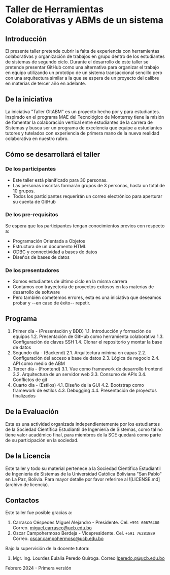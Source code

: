 # Taller de Herramientas Colaborativas y ABMs de un sistema

## Introducción
El presente taller pretende cubrir la falta de experiencia con herramientas colaborativas y organización de trabajos en grupo dentro de los estudiantes de sistemas de segundo ciclo. Durante el desarrollo de este taller se pretende presentar GitHub como una alternativa para organizar el trabajo en equipo utilizando un prototipo de un sistema transaccional sencillo pero con una arquitectura similar a la que se espera de un proyecto del calibre en materias de tercer año en adelante.

## De la iniciativa
La iniciativa "Taller GitABM" es un proyecto hecho por y para estudiantes. Inspirado en el programa MAE del Tecnológico de Monterrey tiene la misión de fomentar la colaboración vertical entre estudiantes de la carrera de Sistemas y busca ser un programa de excelencia que equipe a estudiantes tutores y tutelados con experiencia de primera mano de la nueva realidad colaborativa en nuestro rubro.

## Cómo se desarrollará el taller
### De los participantes
- Este taller está planificado para 30 personas.
- Las personas inscritas formarán grupos de 3 personas, hasta un total de 10 grupos.
- Todos los participantes requerirán un correo electrónico para aperturar su cuenta de GitHub
### De los pre-requisitos
Se espera que los participantes tengan conocimientos previos con respecto a:
- Programación Orientada a Objetos
- Estructura de un documento HTML
- ODBC y connectividad a bases de datos
- Diseños de bases de datos
### De los presentadores
- Somos estudiantes de último ciclo en la misma carrera
- Contamos con trayectoria de proyectos exitosos en las materias de desarrollo de software
- Pero también cometemos errores, esta es una iniciativa que deseamos probar y --en caso de éxito-- repetir.

## Programa
1. Primer día - (Presentación y BDD)
    1.1. Introducción y formación de equipos
    1.2. Presentación de GitHub como herramienta colaborativa
    1.3. Configuración de claves SSH
    1.4. Clonar el repositorio y montar la base de datos
2. Segundo día - (Backend)
    2.1. Arquitectura mínima en capas
    2.2. Configuración del acceso a base de datos
    2.3. Lógica de negocio
    2.4. API como medio de ABM
3. Tercer día - (Frontend)
    3.1. Vue como framework de desarrollo frontend
    3.2. Arquitectura de un servidor web
    3.3. Consumo de APIs
    3.4. Conflictos de git
4. Cuarto día - (Estilos)
    4.1. Diseño de la GUI
    4.2. Bootstrap como framework de estilos
    4.3. Debugging
    4.4. Presentación de proyectos finalizados

## De la Evaluación
Esta es una actividad organizada independientemente por los estudiantes de la Sociedad Científica Estudiantil de Ingeniería de Sistemas, como tal no tiene valor académico final, para miembros de la SCE quedará como parte de su participación en la sociedad.

## De la Licencia
Este taller y todo su material pertenece a la Sociedad Científica Estudiantil de Ingeniería de Sistemas de la Universidad Católica Boliviana "San Pablo" en La Paz, Bolivia. Para mayor detalle por favor referirse al ![LICENSE.md](archivo de licencia).

## Contactos
Este taller fue posible gracias a:
1. Carrasco Céspedes Miguel Alejandro - Presidente. Cel. `+591 60676400` Correo. miguel.carrasco@ucb.edu.bo
2. Oscar Campohermoso Berdeja - Vicepresidente. Cel. `+591 76281889` Correo. oscar.campohermoso@ucb.edu.bo

Bajo la supervisión de la docente tutora:
1. Mgr. Ing. Lourdes Eulalia Peredo Quiroga. Correo lperedo.q@ucb.edu.bo


Febrero 2024 - Primera versión